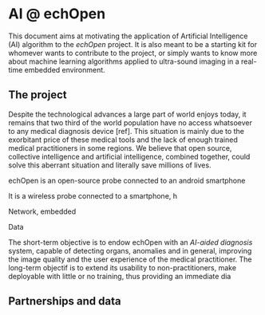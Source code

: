 # AI @ echOpen

This document aims at motivating the application of Artificial Intelligence \(AI\) algorithm to the _echOpen_ project. It is also meant to be a starting kit for whomever wants to contribute to the project, or simply wants to know more about machine learning algorithms applied to ultra-sound imaging in a real-time embedded environment.

## The project

Despite the technological advances a large part of world enjoys today, it remains that two third of the world population have no access whatsoever to any medical diagnosis device \[ref\]. This situation is mainly due to the exorbitant price of these medical tools and the lack of enough trained medical practitioners in some regions. We believe that open source, collective intelligence and artificial intelligence, combined together, could solve this aberrant situation and literally save millions of lives.

echOpen is an open-source probe connected to an android smartphone

It is a wireless probe connected to a smartphone, h

Network, embedded

Data

The short-term objective is to endow echOpen with an _AI-aided diagnosis_ system, capable of detecting organs, anomalies and in general, improving the image quality and the user experience of the medical practitioner. The long-term objectif is to extend its usability to non-practitioners, make deployable with little or no training, thus providing an immediate dia

## Partnerships and data



